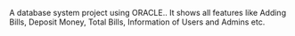 A database system project using ORACLE.. 
It shows all features like Adding Bills, Deposit Money, Total Bills, Information of Users and Admins etc.
